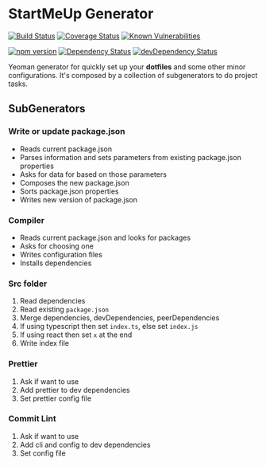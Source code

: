 # StartMeUp Generator

[![Build Status][badge-ci]][url-ci] [![Coverage Status][badge-cov]][url-cov] [![Known Vulnerabilities][badge-sec]][url-sec]

[![npm version][badge-version]][url-version] [![Dependency Status][badge-deps]][url-deps] [![devDependency Status][badge-deps-dev]][url-deps-dev]

[badge-ci]: https://circleci.com/gh/fernandopasik/generator-startmeup.svg?style=svg
[badge-cov]: https://codecov.io/gh/fernandopasik/generator-startmeup/branch/master/graph/badge.svg
[badge-deps-dev]: https://david-dm.org/fernandopasik/generator-startmeup/dev-status.svg
[badge-deps]: https://david-dm.org/fernandopasik/generator-startmeup/status.svg
[badge-sec]: https://snyk.io/test/github/fernandopasik/generator-startmeup/badge.svg?targetFile=package.json
[badge-version]: https://badge.fury.io/js/generator-startmeup.svg
[url-ci]: https://circleci.com/gh/fernandopasik/generator-startmeup 'Build Status'
[url-cov]: https://codecov.io/gh/fernandopasik/generator-startmeup 'Coverage Status'
[url-deps-dev]: https://david-dm.org/fernandopasik/generator-startmeup?type=dev 'Dev Dependency Status'
[url-deps]: https://david-dm.org/fernandopasik/generator-startmeup 'Dependency Status'
[url-sec]: https://snyk.io/test/github/fernandopasik/generator-startmeup?targetFile=package.json 'Known Vulnerabilities'
[url-version]: https://www.npmjs.com/package/generator-startmeup 'npm version'

Yeoman generator for quickly set up your **dotfiles** and some other minor configurations. It's composed by a collection of subgenerators to do project tasks.

## SubGenerators

### Write or update package.json

- Reads current package.json
- Parses information and sets parameters from existing package.json properties
- Asks for data for based on those parameters
- Composes the new package.json
- Sorts package.json properties
- Writes new version of package.json

### Compiler

- Reads current package.json and looks for packages
- Asks for choosing one
- Writes configuration files
- Installs dependencies

### Src folder

1. Read dependencies
2. Read existing `package.json`
3. Merge dependencies, devDependencies, peerDependencies
4. If using typescript then set `index.ts`, else set `index.js`
5. If using react then set `x` at the end
6. Write index file

### Prettier

1. Ask if want to use
2. Add prettier to dev dependencies
3. Set prettier config file

### Commit Lint

1. Ask if want to use
2. Add cli and config to dev dependencies
3. Set config file
